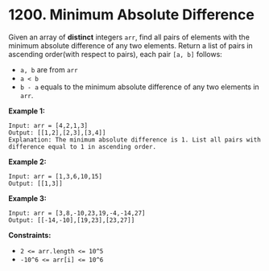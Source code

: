 # 1200. Minimum Absolute Difference
Given an array of **distinct** integers `arr`, find all pairs of elements with the minimum absolute difference of any two elements. Return a list of pairs in ascending order(with respect to pairs), each pair `[a, b]` follows:  
- `a, b` are from `arr`  
- `a < b`  
- `b - a` equals to the minimum absolute difference of any two elements in `arr`.


**Example 1:**
```
Input: arr = [4,2,1,3]
Output: [[1,2],[2,3],[3,4]]
Explanation: The minimum absolute difference is 1. List all pairs with difference equal to 1 in ascending order.
```

**Example 2:**
```
Input: arr = [1,3,6,10,15]
Output: [[1,3]]
```

**Example 3:**
```
Input: arr = [3,8,-10,23,19,-4,-14,27]
Output: [[-14,-10],[19,23],[23,27]]
```

**Constraints:**
- `2 <= arr.length <= 10^5`
- `-10^6 <= arr[i] <= 10^6`
